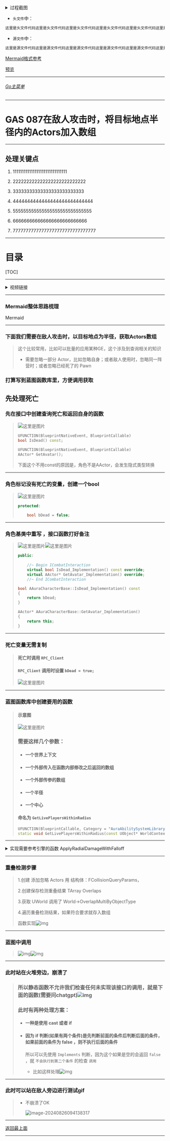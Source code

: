<details>
<summary>过程截图</summary>

>

------

</details>




+ `头文件`中：
```cpp
这里是头文件代码这里是头文件代码这里是头文件代码这里是头文件代码这里是头文件代码这里是头文件代码
```

+ `源文件`中：
```cpp
这里是源文件代码这里是源文件代码这里是源文件代码这里是源文件代码这里是源文件代码这里是源文件代码
```

[Mermaid格式参考](https://github.com/liyunlong618/LiYunLongKnowledgeLibrary/blob/main/Mermaid%E6%A0%BC%E5%BC%8F%E5%8F%82%E8%80%83.md)

[预览](https://github.com/liyunlong618/LiYunLongKnowledgeLibrary/tree/main/UECPP/Models/GAS/GAS_2_Aura)



___________________________________________________________________________________________
###### [Go主菜单](../MainMenu.md)
___________________________________________________________________________________________

# GAS 087在敌人攻击时，将目标地点半径内的Actors加入数组

___________________________________________________________________________________________

## 处理关键点

1. 111111111111111111111111111111

2. 222222222222222222222222222

3. 33333333333333333333333333

4. 4444444444444444444444444444

5. 555555555555555555555555555555

6. 666666666666666666666666666

7. 77777777777777777777777777777777

___________________________________________________________________________________________

# 目录


[TOC]


___________________________________________________________________________________________

<details>
<summary>视频链接</summary>

[5. Get Live Players Within Radius_哔哩哔哩_bilibili](https://www.bilibili.com/video/BV1JD421E7yC?p=179&vd_source=9e1e64122d802b4f7ab37bd325a89e6c)

------

</details>

___________________________________________________________________________________________

### Mermaid整体思路梳理

Mermaid

___________________________________________________________________________________________

### 下面我们需要在敌人攻击时，以目标地点为半径，获取Actors数组

> 这个比较常用，比如可以批量的应用某种GE，这个涉及到查询相关的知识
>
> - 需要忽略一部分 Actor，比如忽略自身；或者敌人使用时，忽略同一阵营时；或者忽略已经死了的 Pawn

### 打算写到蓝图函数库里，方便调用获取

## 先处理死亡

### 先在接口中创建查询死亡和返回自身的函数

> ![这里是图片](./GAS_087/1.png)
>
> ```cpp
> UFUNCTION(BlueprintNativeEvent, BlueprintCallable)
> bool IsDead() const;
> 	
> UFUNCTION(BlueprintNativeEvent, BlueprintCallable)
> AActor* GetAvatar();
> ```
>
> 下面这个不用const的原因是，角色不是AActor，会发生隐式类型转换

------

### 角色标记没有死亡的变量，创建一个bool

> ![这里是图片](./GAS_087/2.png)
>
> ```cpp
> protected:
>     
>     bool bDead = false;
> ```

------

### 角色基类中重写 ，接口函数打好备注

> ![这里是图片](./GAS_087/3.png)![这里是图片](./GAS_087/4.png)
>
> ```cpp
> public:
>     
>     //~ Begin ICombatInteraction
>     virtual bool IsDead_Implementation() const override;
>     virtual AActor* GetAvatar_Implementation() override;
>     //~ End ICombatInteraction
> ```
>
> ```cpp
> bool AAuraCharacterBase::IsDead_Implementation() const
> {
>     return bDead;
> }
> 
> AActor* AAuraCharacterBase::GetAvatar_Implementation()
> {
>     return this;
> }
> ```

------

### 死亡变量无需复制

> #### 死亡时调用 `RPC_Client`
>
> #### `RPC_Client` 调用时设置 `bDead = true;`
>
> ![这里是图片](./GAS_087/5.png)

------

### 蓝图函数库中创建要用的函数

> #### 示意图
>
> ![这里是图片](./GAS_087/6.png)
>
> ### 需要这样几个参数：
>
> - #### 一个世界上下文
>
> - #### 一个外部传入在函数内部修改之后返回的数组
>
> - #### 一个外部传参的数组
>
> - #### 一个半径
>
> - #### 一个中心
>
> #### 命名为 `GetLivePlayersWithinRadius`
>
> ```cpp
> UFUNCTION(BlueprintCallable, Category = "AuraAbilitySystemLibrary|GameplayMechanics")
> static void GetLivePlayersWithinRadius(const UObject* WorldContextObject,TArray<AActor*> & OverlapActors, const TArray<AActor*> & IgnoreActors,float Radius,FVector PointCenter);
> ```

------

<details>
<summary>实现需要参考引擎的函数 ApplyRadialDamageWithFalloff </summary>


>#### 需要参考的函数： `ApplyRadialDamageWithFalloff`
>
>![img](https://api2.mubu.com/v3/document_image/25165450_4d243ea4-6fa6-4dfc-eebd-9c0e0167610f.png)
>
>![img](https://api2.mubu.com/v3/document_image/25165450_c3bd23aa-7672-47ac-9831-5a7e77261e88.png)
>
>参数解释
>
>- 结构体：FCollisionQueryParams
>  - 结构体添加忽略的Actors数组
>
>- 创建了一个TArray<FOverlapResult> Overlaps 保存重叠结果
>
>- 获取世界上下文，如果没有会报错![img](https://api2.mubu.com/v3/document_image/25165450_10029f48-0ac9-4d54-a759-d0c7e2172aea.png)
>
>- 然后使用UWorld调用了World->OverlapMultiByObjectType
>
>- Origin 球形的原点
>
>- 球体旋转
>
>- 碰撞对象查询：动态![img](https://api2.mubu.com/v3/document_image/25165450_93e41094-ebd8-4345-8f36-d0d9158624bf.png)
>
>- 创建球体碰撞，需要传入半径![img](https://api2.mubu.com/v3/document_image/25165450_4a1d258d-2330-4a72-f249-42631a45c979.png)
>
>- 最后 遍历 重叠的结果数组，通过 Overlap.GetActor() 拿到碰撞检测到的Actor![img](https://api2.mubu.com/v3/document_image/25165450_18fc530f-f9a7-4330-8cf1-788a312d7d6e.png)
>- 使用函数，检查目标对象是否实现了接口![img](https://api2.mubu.com/v3/document_image/25165450_2442c182-a4f5-4daa-8cb4-6dc669efaf99.png)

------

</details>

------

### 重叠检测步骤

> 1.创建 添加忽略 Actors 用 结构体：FCollisionQueryParams，
>
> 2.创建保存检测重叠结果 TArray<FOverlapResult> Overlaps 
>
> 3.获取 UWorld 调用了 World->OverlapMultiByObjectType
>
> 4.遍历重叠检测结果，如果符合要求就存入数组
>
> 函数实现![img](https://api2.mubu.com/v3/document_image/25165450_e79ee6d3-1528-459b-dbb5-195ba79e1917.png)

------

### 蓝图中调用

> ![img](https://api2.mubu.com/v3/document_image/25165450_fe2eb92d-8815-4f24-e97c-27454593b428.png)![img](https://api2.mubu.com/v3/document_image/25165450_1d13492a-64a9-4734-ce19-37d0d27503e2.png)

------

### 此时站在火堆旁边，崩溃了

> ### 所以静态函数不允许我们检查任何未实现该接口的调用，就是下面的函数(需要问chatgpt)![img](https://api2.mubu.com/v3/document_image/25165450_a626a068-6431-4fce-9c2d-b926d94c2cb9.png)
>
> ### 此时有两种处理方案：
>
> - #### 一种是使用 cast 或者 if 
>
> - #### 因为 if 判断(如果有两个条件)是先判断前面的条件后判断后面的条件，如果前面的条件为 false ，则不执行后面的条件
>
>   所以可以先使用 `Implements` 判断，因为这个如果是空的会返回 `false` ，就 `不会执行到第二个条件` 的检查 `调用`
>
>   - 比如这样处理![img](https://api2.mubu.com/v3/document_image/25165450_b536570d-8c1f-4182-d5d4-6e435b787a12.png)

------

### 此时可以站在敌人旁边进行测试gif

> - 不崩溃了OK
>
>   ![image-20240826094138317](C:\Users\ZGF\AppData\Roaming\Typora\typora-user-images\image-20240826094138317.png)


___________________________________________________________________________________________

[返回最上面](#Go主菜单)

___________________________________________________________________________________________
